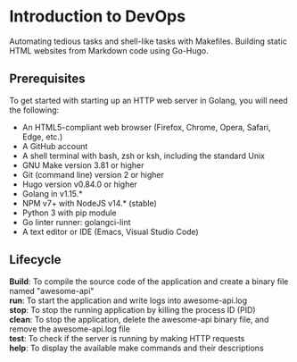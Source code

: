# Introduction to DevOps
Automating tedious tasks and shell-like tasks with Makefiles.
Building static HTML websites from Markdown code using Go-Hugo.

## Prerequisites
To get started with starting up an HTTP web server in Golang, you will need the following:

- An HTML5-compliant web browser (Firefox, Chrome, Opera, Safari, Edge, etc.)
- A GitHub account
- A shell terminal with bash, zsh or ksh, including the standard Unix
- GNU Make version 3.81 or higher
- Git (command line) version 2 or higher
- Hugo version v0.84.0 or higher
- Golang in v1.15.*
- NPM v7+ with NodeJS v14.* (stable)
- Python 3 with pip module
- Go linter runner: golangci-lint
- A text editor or IDE (Emacs, Visual Studio Code)

## Lifecycle
**Build**: To compile the source code of the application and create a binary file named "awesome-api" \
**run**: To start the application and write logs into awesome-api.log \
**stop**: To stop the running application by killing the process ID (PID) \
**clean**: To stop the application, delete the awesome-api binary file, and remove the awesome-api.log file \
**test**: To check if the server is running by making HTTP requests \
**help**: To display the available make commands and their descriptions

